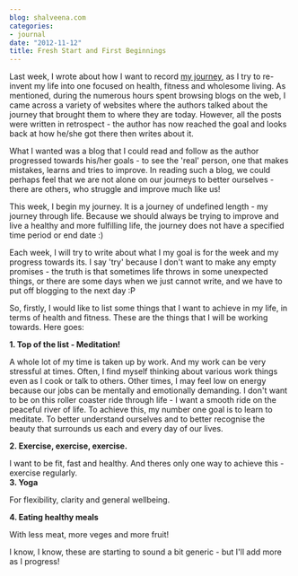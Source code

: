 ```yaml
---
blog: shalveena.com
categories:
- journal
date: "2012-11-12"
title: Fresh Start and First Beginnings
---
```


Last week, I wrote about how I want to record [my journey](http://www.shalveena.com/2012/11/my-journey.html), as I try to re-invent my life into one focused on health, fitness and wholesome living. As mentioned, during the numerous hours spent browsing blogs on the web, I came across a variety of websites where the authors talked about the journey that brought them to where they are today. However, all the posts were written in retrospect - the author has now reached the goal and looks back at how he/she got there then writes about it.  
  
What I wanted was a blog that I could read and follow as the author progressed towards his/her goals - to see the 'real' person, one that makes mistakes, learns and tries to improve. In reading such a blog, we could perhaps feel that we are not alone on our journeys to better ourselves - there are others, who struggle and improve much like us!  
  
This week, I begin my journey. It is a journey of undefined length - my journey through life. Because we should always be trying to improve and live a healthy and more fulfilling life, the journey does not have a specified time period or end date :)  
  
Each week, I will try to write about what I my goal is for the week and my progress towards its. I say 'try' because I don't want to make any empty promises - the truth is that sometimes life throws in some unexpected things, or there are some days when we just cannot write, and we have to put off blogging to the next day :P  
  
So, firstly, I would like to list some things that I want to achieve in my life, in terms of health and fitness. These are the things that I will be working towards. Here goes:  
  
**1\. Top of the list - Meditation!**   
  
A whole lot of my time is taken up by work. And my work can be very stressful at times. Often, I find myself thinking about various work things even as I cook or talk to others. Other times, I may feel low on energy because our jobs can be mentally and emotionally demanding. I don't want to be on this roller coaster ride through life - I want a smooth ride on the peaceful river of life. To achieve this, my number one goal is to learn to meditate. To better understand ourselves and to better recognise the beauty that surrounds us each and every day of our lives.  
  
**2\. Exercise, exercise, exercise.**   
  
I want to be fit, fast and healthy. And theres only one way to achieve this - exercise regularly.  
**3\. Yoga**   
  
For flexibility, clarity and general wellbeing.  
  
**4\. Eating healthy meals**   
  
With less meat, more veges and more fruit!  
  
I know, I know, these are starting to sound a bit generic - but I'll add more as I progress!